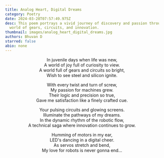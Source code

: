 ```yaml
---
title: Analog Heart, Digital Dreams
category: Poetry
date: 2024-03-28T07:57:49.975Z
desc: This poem portrays a vivid journey of discovery and passion through the
  world of gears, circuits, and innovation.
thumbnail: images/analog_heart_digital_dreams.jpg
authors: Bhuvan D
starred: false
abio: none
---
```

<p style="text-align: center;align:center;">In juvenile days when life was new,<br>
A world of joy full of curiosity to view.<br>
A world full of gears and circuits so bright,<br>
Wish to see steel and silicon ignite.</p>


<p style="text-align: center;align:center;">With every twist and turn of screw,<br>
My passion for machines grew.<br>
Their logic and precision so true,<br>
Gave me satisfaction like a finely crafted cue.</p>


<p style="text-align: center;align:center;">Your pulsing circuits and glowing screens.<br>
Illuminate the pathways of my dreams.<br>
In the dynamic rhythm of the robotic flow,<br>
A technical saga where innovation continues to grow.</p>


<p style="text-align: center;align:center;">Humming of motors in my ear,<br>
LED&#39;s dancing in a digital cheer.<br>
As servos stretch and bend,<br>
My love for robots is never gonna end…</p>